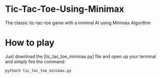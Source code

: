 # Tic-Tac-Toe-Using-Minimax
The classic tic-tac-toe game with a minimal AI using Minimax Algorithm

# How to play
Just download the [tic_tac_toe_minimax.py] file and open up your terminal and simply fire the command:

```python
python3 tic_tac_toe_minimax.py
```

